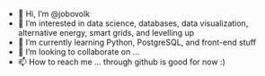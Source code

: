 - 👋 Hi, I’m @jobovolk
- 👀 I’m interested in data science, databases, data visualization, alternative energy, smart grids, and levelling up
- 🌱 I’m currently learning Python, PostgreSQL, and front-end stuff
- 💞️ I’m looking to collaborate on ...
- 📫 How to reach me ... through github is good for now :)

<!---
jobovolk/jobovolk is a ✨ special ✨ repository because its `README.md` (this file) appears on your GitHub profile.
You can click the Preview link to take a look at your changes.
--->
